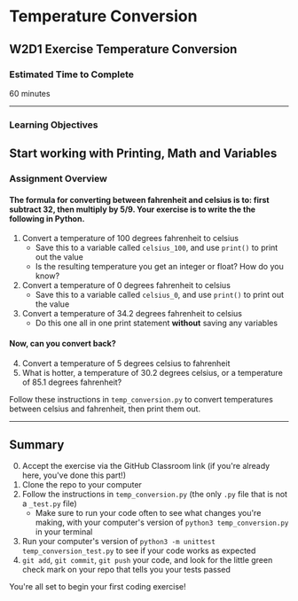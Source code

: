 # Temperature Conversion

## W2D1 Exercise Temperature Conversion

### Estimated Time to Complete

60 minutes

---

### Learning Objectives

Start working with Printing, Math and Variables
---

### Assignment Overview

#### The formula for converting between fahrenheit and celsius is to: first subtract 32, then multiply by 5/9. Your exercise is to write the the following in Python.

1. Convert a temperature of 100 degrees fahrenheit to celsius
    * Save this to a variable called `celsius_100`, and use `print()` to print out the value
    * Is the resulting temperature you get an integer or float? How do you know?
2. Convert a temperature of 0 degrees fahrenheit to celsius
    * Save this to a variable called `celsius_0`, and use `print()` to print out the value
3. Convert a temperature of 34.2 degrees fahrenheit to celsius
    * Do this one all in one print statement **without** saving any variables


#### Now, can you convert back?

4. Convert a temperature of 5 degrees celsius to fahrenheit
5. What is hotter, a temperature of 30.2 degrees celsius, or a temperature of 85.1 degrees fahrenheit?


Follow these instructions in `temp_conversion.py` to convert temperatures between celsius and fahrenheit, then print them out.

---

## Summary

0. Accept the exercise via the GitHub Classroom link (if you're already here, you've done this part!)
1. Clone the repo to your computer
2. Follow the instructions in `temp_conversion.py` (the only `.py` file that is not a `_test.py` file)
   - Make sure to run your code often to see what changes you're making, with your computer's version of `python3 temp_conversion.py` in your terminal
3. Run your computer's version of `python3 -m unittest temp_conversion_test.py` to see if your code works as expected
4. `git add`, `git commit`, `git push` your code, and look for the little green check mark on your repo that tells you your tests passed

You're all set to begin your first coding exercise!
